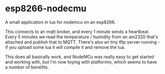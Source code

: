 # esp8266-nodecmu
A small application in lua for nodemcu on an esp8266.

This connects to an mqtt broker, and every 1 minute sends a heartbeat.
Every 5 minutes we read the temperature / humidity from an am2320 that's
attached and publish that to MQTT.
There's also an tiny tftp server running - if you upload some lua it will
compile it and remove the lua.

This does all basically work, and NodeMCu was really easy to get
started and working with, but I'm now toying with platformio, which
seems to have a number of benefits.
